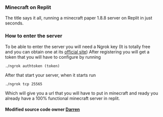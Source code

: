 ### Minecraft on Replit

The title says it all, running a minecraft paper 1.8.8 server on Replit in just seconds.


### How to enter the server

To be able to enter the server you will need a Ngrok key (It is totally free and you can obtain one at its [official site](https://ngrok.com/))
After registering you will get a token that you will have to configure by running
```
./ngrok authtoken (token)
```
After that start your server, when it starts run
```
./ngrok tcp 25565
```
Which will give you a url that you will have to put in minecraft and ready you already have a 100% functional minecraft server in replit.

#### Modified source code owner [Darren](https://github.com/DarrenOfficial)
